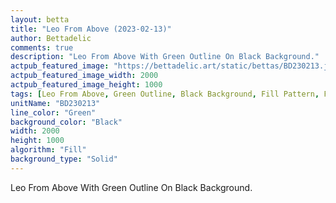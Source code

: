 ```yaml
---
layout: betta
title: "Leo From Above (2023-02-13)"
author: Bettadelic
comments: true
description: "Leo From Above With Green Outline On Black Background."
actpub_featured_image: "https://bettadelic.art/static/bettas/BD230213.jpg"
actpub_featured_image_width: 2000
actpub_featured_image_height: 1000
tags: [Leo From Above, Green Outline, Black Background, Fill Pattern, February 2023]
unitName: "BD230213"
line_color: "Green"
background_color: "Black"
width: 2000
height: 1000
algorithm: "Fill"
background_type: "Solid"
---
```


Leo From Above With Green Outline On Black Background.
